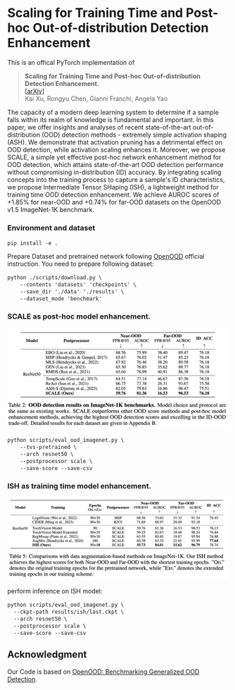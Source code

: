 # Scaling for Training Time and Post-hoc Out-of-distribution Detection Enhancement
This is an offical PyTorch implementation of 


>**Scaling for Training Time and Post-hoc Out-of-distribution Detection Enhancement.**  
[[arXiv]]()       
Kai Xu, Rongyu Chen, Gianni Franchi, Angela Yao 

The capacity of a modern deep learning system to determine if a sample falls within its realm of knowledge is fundamental and important.
In this paper, we offer insights and analyses of recent state-of-the-art out-of-distribution (OOD) detection methods - extremely simple activation shaping (ASH). We demonstrate that activation pruning has a detrimental effect on OOD detection, while activation scaling enhances it.
Moreover, we propose SCALE, a simple yet effective post-hoc network enhancement method for OOD detection, which attains state-of-the-art OOD detection performance without compromising in-distribution (ID) accuracy. By integrating scaling concepts into the training process to capture a sample's ID characteristics, we propose Intermediate Tensor SHaping (ISH), a lightweight method for training time OOD detection enhancement. We achieve AUROC scores of +1.85\% for near-OOD and +0.74\% for far-OOD datasets on the OpenOOD v1.5 ImageNet-1K benchmark.


### Environment and dataset 
```
pip install -e .
```

Prepare Dataset and pretrained network following [OpenOOD](https://github.com/Jingkang50/OpenOOD) official instruction.
You need to prepare following dataset:
```
python ./scripts/download.py \
	--contents 'datasets' 'checkpoints' \
	--save_dir './data' './results' \
	--dataset_mode 'benchmark'
```
### SCALE as post-hoc model enhancement.

<p align="center">
  <img width="800" src="SCALE.png">
</p>

```
python scripts/eval_ood_imagenet.py \
    --tvs-pretrained \
    --arch resnet50 \
    --postprocessor scale \
    --save-score --save-csv

```

### ISH as training time model enhancement.
<p align="center">
  <img width="800" src="ISH.png">
</p>

perform inference on ISH model:
```
python scripts/eval_ood_imagenet.py \
  --ckpt-path results/ish/last.ckpt \
  --arch resnet50 \
  --postprocessor scale \
  --save-score --save-csv

```


## Acknowledgment

Our Code is based on [OpenOOD: Benchmarking Generalized OOD Detection](https://github.com/Jingkang50/OpenOOD).

